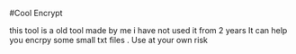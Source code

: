 #Cool Encrypt

this tool is a old tool made by me i have not used  it  from 2 years It can help you encrpy some small txt files .
Use at your own risk
